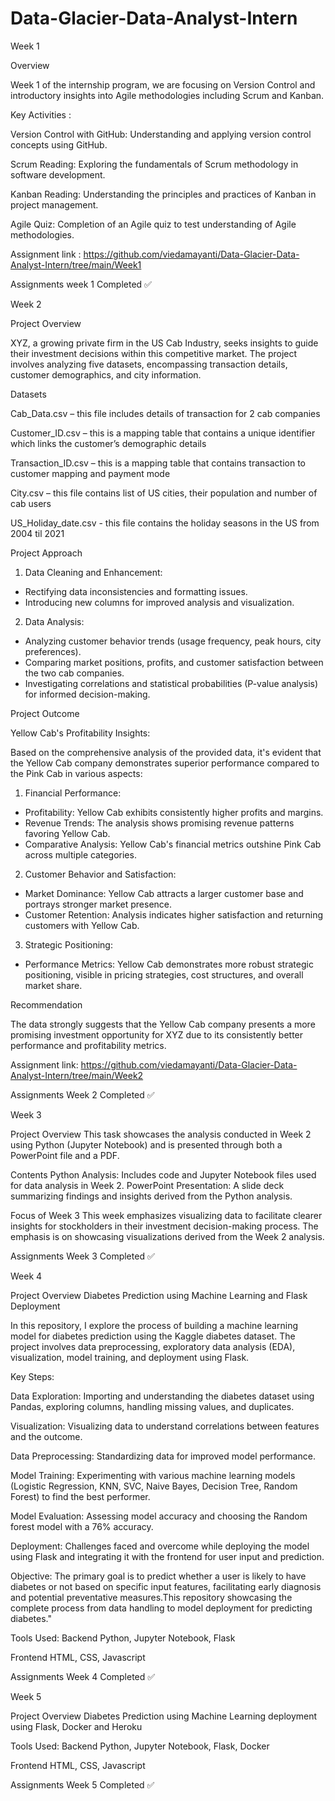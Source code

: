 # Data-Glacier-Data-Analyst-Intern

Week 1

Overview

Week 1 of the internship program, we are focusing on Version Control and introductory insights into Agile methodologies including Scrum and Kanban.

Key Activities :

Version Control with GitHub: Understanding and applying version control concepts using GitHub.

Scrum Reading: Exploring the fundamentals of Scrum methodology in software development.

Kanban Reading: Understanding the principles and practices of Kanban in project management.

Agile Quiz: Completion of an Agile quiz to test understanding of Agile methodologies.

Assignment link : https://github.com/viedamayanti/Data-Glacier-Data-Analyst-Intern/tree/main/Week1

Assignments week 1 Completed ✅

Week 2

Project Overview

XYZ, a growing private firm in the US Cab Industry, seeks insights to guide their investment decisions within this competitive market. The project involves analyzing five datasets, encompassing transaction details, customer demographics, and city information.

Datasets

Cab_Data.csv – this file includes details of transaction for 2 cab companies

Customer_ID.csv – this is a mapping table that contains a unique identifier which links the customer’s demographic details

Transaction_ID.csv – this is a mapping table that contains transaction to customer mapping and payment mode

City.csv – this file contains list of US cities, their population and number of cab users

US_Holiday_date.csv - this file contains the holiday seasons in the US from 2004 til 2021

Project Approach

1. Data Cleaning and Enhancement:

- Rectifying data inconsistencies and formatting issues.
- Introducing new columns for improved analysis and visualization.

2. Data Analysis:

- Analyzing customer behavior trends (usage frequency, peak hours, city preferences).
- Comparing market positions, profits, and customer satisfaction between the two cab companies.
- Investigating correlations and statistical probabilities (P-value analysis) for informed decision-making.

Project Outcome

Yellow Cab's Profitability Insights:

Based on the comprehensive analysis of the provided data, it's evident that the Yellow Cab company demonstrates superior performance compared to the Pink Cab in various aspects:

1. Financial Performance:

- Profitability: Yellow Cab exhibits consistently higher profits and margins.
- Revenue Trends: The analysis shows promising revenue patterns favoring Yellow Cab.
- Comparative Analysis: Yellow Cab's financial metrics outshine Pink Cab across multiple categories.

2. Customer Behavior and Satisfaction:

- Market Dominance: Yellow Cab attracts a larger customer base and portrays stronger market presence.
- Customer Retention: Analysis indicates higher satisfaction and returning customers with Yellow Cab.

3. Strategic Positioning:

- Performance Metrics: Yellow Cab demonstrates more robust strategic positioning, visible in pricing strategies, cost structures, and overall market share.

Recommendation

The data strongly suggests that the Yellow Cab company presents a more promising investment opportunity for XYZ due to its consistently better performance and profitability metrics.

Assignment link: https://github.com/viedamayanti/Data-Glacier-Data-Analyst-Intern/tree/main/Week2

Assignments Week 2 Completed ✅

Week 3

Project Overview
This task showcases the analysis conducted in Week 2 using Python (Jupyter Notebook) and is presented through both a PowerPoint file and a PDF.

Contents
Python Analysis: Includes code and Jupyter Notebook files used for data analysis in Week 2.
PowerPoint Presentation: A slide deck summarizing findings and insights derived from the Python analysis.

Focus of Week 3
This week emphasizes visualizing data to facilitate clearer insights for stockholders in their investment decision-making process. The emphasis is on showcasing visualizations derived from the Week 2 analysis.

Assignments Week 3 Completed ✅

Week 4

Project Overview
Diabetes Prediction using Machine Learning and Flask Deployment

In this repository, I explore the process of building a machine learning model for diabetes prediction using the Kaggle diabetes dataset. The project involves data preprocessing, exploratory data analysis (EDA), visualization, model training, and deployment using Flask.

Key Steps:

Data Exploration: Importing and understanding the diabetes dataset using Pandas, exploring columns, handling missing values, and duplicates.

Visualization: Visualizing data to understand correlations between features and the outcome.

Data Preprocessing: Standardizing data for improved model performance.

Model Training: Experimenting with various machine learning models (Logistic Regression, KNN, SVC, Naive Bayes, Decision Tree, Random Forest) to find the best performer.

Model Evaluation: Assessing model accuracy and choosing the Random forest model with a 76% accuracy.

Deployment: Challenges faced and overcome while deploying the model using Flask and integrating it with the frontend for user input and prediction.

Objective: The primary goal is to predict whether a user is likely to have diabetes or not based on specific input features, facilitating early diagnosis and potential preventative measures.This repository showcasing the complete process from data handling to model deployment for predicting diabetes."

Tools Used:
Backend
Python, Jupyter Notebook, Flask

Frontend
HTML, CSS, Javascript

Assignments Week 4 Completed ✅

Week 5

Project Overview
Diabetes Prediction using Machine Learning deployment using Flask, Docker and Heroku

Tools Used:
Backend
Python, Jupyter Notebook, Flask, Docker

Frontend
HTML, CSS, Javascript

Assignments Week 5 Completed ✅

